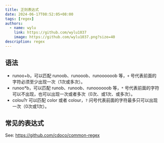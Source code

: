 ```yaml
---
title: 正则表达式
date: 2024-06-17T08:52:05+08:00
tags: [regex]
authors:
  - name: wylu
    link: https://github.com/wylu1037
    image: https://github.com/wylu1037.png?size=40
description: regex
---
```


## 语法
+ runoo+b，可以匹配 runoob、runooob、runoooooob 等，`+` 号代表前面的字符必须至少出现一次（1次或多次）。
+ runoo*b，可以匹配 runob、runoob、runoooooob 等，`*` 号代表前面的字符可以不出现，也可以出现一次或者多次（0次、或1次、或多次）。
+ colou?r 可以匹配 color 或者 colour，`?` 问号代表前面的字符最多只可以出现一次（0次或1次）。

## 常见的表达式
See: https://github.com/cdoco/common-regex
